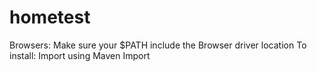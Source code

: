 # hometest

Browsers: Make sure your $PATH include the Browser driver location
To install: Import using Maven Import
